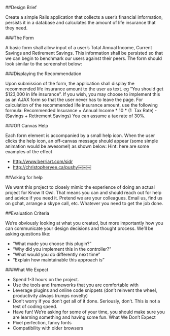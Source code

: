 ##Design Brief

Create a simple Rails application that collects a user’s financial information, persists it in a database and calculates the amount of life insurance that they need.

###The Form

A basic form shall allow input of a user’s Total Annual Income, Current Savings and Retirement Savings. This information shall be persisted so that we can begin to benchmark our users against their peers. The form should look similar to the screenshot below:

###Displaying the Recommendation

Upon submission of the form, the application shall display the recommended life insurance amount to the user as text. eg “You should get $123,000 in life insurance”. If you wish, you may choose to implement this as an AJAX form so that the user never has to leave the page.
For calculation of the recommended life insurance amount, use the following formula:
Recommended Insurance = Annual Income * 10 * (1 ­ Tax Rate) ­ (Savings + Retirement Savings)
You can assume a tax rate of 30%.

###Off Canvas Help

Each form element is accompanied by a small help icon. When the user clicks the help icon, an off-canvas message should appear (some simple animation would be awesome!) as shown below:
Hint: here are some examples of the effect

* http://www.berriart.com/sidr
* http://christopheryee.ca/pushy￼￼￼


##Asking for help

We want this project to closely mimic the experience of doing an actual project for Know It Owl. That means you can and should reach out for help and advice if you need it. Pretend we are your colleagues. Email us, find us on gchat, arrange a skype call, etc. Whatever you need to get the job done.

##Evaluation Criteria

We’re obviously looking at what you created, but more importantly how you can communicate your design decisions and thought process. We’ll be asking questions like:

* “What made you choose this plugin?”
* “Why did you implement this in the controller?”
* “What would you do differently next time”
* “Explain how maintainable this approach is”

###What We Expect

* Spend 1-3 hours on the project.
* Use the tools and frameworks that you are comfortable with
* Leverage plugins and online code snippets (don’t reinvent the wheel, productivity
always trumps novelty)
* Don’t worry if you don’t get all of it done. Seriously, don’t. This is not a test of coding
speed.
* Have fun! We’re asking for some of your time, you should make sure you are learning
something and having some fun.
What We Don’t Expect
* Pixel perfection, fancy fonts
* Compatibility with older browsers
